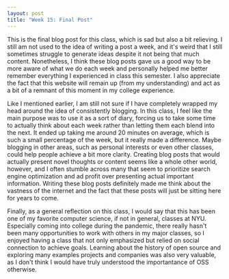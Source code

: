 ```yaml
---
layout: post
title: "Week 15: Final Post"
---
```


This is the final blog post for this class, which is sad but also a bit relieving. I still am not used to the idea of writing a post a week, and it's weird that I still sometimes struggle to generate ideas despite it not being that much content. Nonetheless, I think these blog posts gave us a good way to be more aware of what we do each week and personally helped me better remember everything I experienced in class this semester. I also appreciate the fact that this website will remain up (from my understanding) and act as a bit of a remnant of this moment in my college experience.

Like I mentioned earlier, I am still not sure if I have completely wrapped my head around the idea of consistently blogging. In this class, I feel like the main purpose was to use it as a sort of diary, forcing us to take some time to actually think about each week rather than letting them each blend into the next. It ended up taking me around 20 minutes on average, which is such a small percentage of the week, but it really made a difference. Maybe blogging in other areas, such as personal interests or even other classes, could help people achieve a bit more clarity. Creating blog posts that would actually present novel thoughts or content seems like a whole other world, however, and I often stumble across many that seem to prioritize search engine optimization and ad profit over presenting actual important information. Writing these blog posts definitely made me think about the vastness of the internet and the fact that these posts will just be sitting here for years to come.

Finally, as a general reflection on this class, I would say that this has been one of my favorite computer science, if not in general, classes at NYU. Especially coming into college during the pandemic, there really hasn't been many opportunities to work with others in my major classes, so I enjoyed having a class that not only emphasized but relied on social connection to achieve goals. Learning about the history of open source and exploring many examples projects and companies was also very valuable, as I don't think I would have truly understood the importantance of OSS otherwise. 